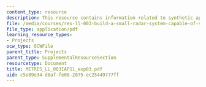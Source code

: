 ```yaml
---
content_type: resource
description: This resource contains information related to synthetic aperture radar.
file: /media/courses/res-ll-003-build-a-small-radar-system-capable-of-sensing-range-doppler-and-synthetic-aperture-radar-imaging-january-iap-2011/c5e89e34d0affe082075ec25449777ff_MITRES_LL_003IAP11_exp03.pdf
file_type: application/pdf
learning_resource_types:
- Projects
ocw_type: OCWFile
parent_title: Projects
parent_type: SupplementalResourceSection
resourcetype: Document
title: MITRES_LL_003IAP11_exp03.pdf
uid: c5e89e34-d0af-fe08-2075-ec25449777ff
---
```

